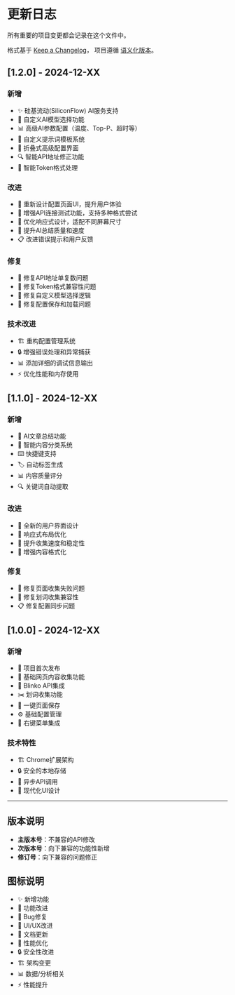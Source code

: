 # 更新日志

所有重要的项目变更都会记录在这个文件中。

格式基于 [Keep a Changelog](https://keepachangelog.com/zh-CN/1.0.0/)，
项目遵循 [语义化版本](https://semver.org/lang/zh-CN/)。

## [1.2.0] - 2024-12-XX

### 新增
- ✨ 硅基流动(SiliconFlow) AI服务支持
- 🔧 自定义AI模型选择功能
- 📊 高级AI参数配置（温度、Top-P、超时等）
- 📝 自定义提示词模板系统
- 🎨 折叠式高级配置界面
- 🔍 智能API地址修正功能
- 🔐 智能Token格式处理

### 改进
- 🎨 重新设计配置页面UI，提升用户体验
- 🔧 增强API连接测试功能，支持多种格式尝试
- 📱 优化响应式设计，适配不同屏幕尺寸
- 🚀 提升AI总结质量和速度
- 📋 改进错误提示和用户反馈

### 修复
- 🐛 修复API地址单复数问题
- 🔧 修复Token格式兼容性问题
- 🎯 修复自定义模型选择逻辑
- 📝 修复配置保存和加载问题

### 技术改进
- 🏗️ 重构配置管理系统
- 🔒 增强错误处理和异常捕获
- 📊 添加详细的调试信息输出
- ⚡ 优化性能和内存使用

## [1.1.0] - 2024-12-XX

### 新增
- 🤖 AI文章总结功能
- 🧠 智能内容分类系统
- ⌨️ 快捷键支持
- 🏷️ 自动标签生成
- 📊 内容质量评分
- 🔍 关键词自动提取

### 改进
- 🎨 全新的用户界面设计
- 📱 响应式布局优化
- 🚀 提升收集速度和稳定性
- 📝 增强内容格式化

### 修复
- 🐛 修复页面收集失败问题
- 🔧 修复划词收集兼容性
- 📋 修复配置同步问题

## [1.0.0] - 2024-12-XX

### 新增
- 🎉 项目首次发布
- 📝 基础网页内容收集功能
- 🔗 Blinko API集成
- ✂️ 划词收集功能
- 📌 一键页面保存
- ⚙️ 基础配置管理
- 🎯 右键菜单集成

### 技术特性
- 🏗️ Chrome扩展架构
- 🔒 安全的本地存储
- 📡 异步API调用
- 🎨 现代化UI设计

---

## 版本说明

- **主版本号**：不兼容的API修改
- **次版本号**：向下兼容的功能性新增
- **修订号**：向下兼容的问题修正

## 图标说明

- ✨ 新增功能
- 🔧 功能改进
- 🐛 Bug修复
- 🎨 UI/UX改进
- 📝 文档更新
- 🚀 性能优化
- 🔒 安全性改进
- 🏗️ 架构变更
- 📊 数据/分析相关
- ⚡ 性能提升